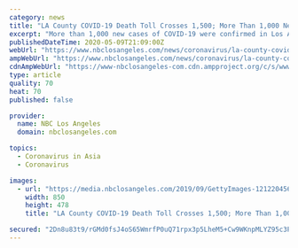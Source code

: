```yaml
---
category: news
title: "LA County COVID-19 Death Toll Crosses 1,500; More Than 1,000 New Cases Confirmed"
excerpt: "More than 1,000 new cases of COVID-19 were confirmed in Los Angeles County, with 44 new deaths related to the virus, the LA County Department of Public Health announced Saturday. With the new figures,"
publishedDateTime: 2020-05-09T21:09:00Z
webUrl: "https://www.nbclosangeles.com/news/coronavirus/la-county-covid-19-death-toll-crosses-1500-more-than-1000-new-cases-confirmed/2359881/"
ampWebUrl: "https://www.nbclosangeles.com/news/coronavirus/la-county-covid-19-death-toll-crosses-1500-more-than-1000-new-cases-confirmed/2359881/?amp"
cdnAmpWebUrl: "https://www-nbclosangeles-com.cdn.ampproject.org/c/s/www.nbclosangeles.com/news/coronavirus/la-county-covid-19-death-toll-crosses-1500-more-than-1000-new-cases-confirmed/2359881/?amp"
type: article
quality: 70
heat: 70
published: false

provider:
  name: NBC Los Angeles
  domain: nbclosangeles.com

topics:
  - Coronavirus in Asia
  - Coronavirus

images:
  - url: "https://media.nbclosangeles.com/2019/09/GettyImages-1212204566.jpg?resize=850%2C478"
    width: 850
    height: 478
    title: "LA County COVID-19 Death Toll Crosses 1,500; More Than 1,000 New Cases Confirmed"

secured: "2Dn8u83t9/rGMd0fsJ4oS65WmrfP0uQ71rpx3p5LheM5+Cw9WKnpMLYZ95c3PByr/079h6fA759/k16/m1oJ57zhCsbPfO+U5u2YxP+6/ZfaQXzn8XMk9bBJPCfzGJ/9GVim/venTRYkYsROl7qxLzY8jhczwNYdCXRS43c8FMhr1nFUBtVyA3g6m3qGnKJbzcc163v4eo0/9OQ61xyXSNpvGBcnkrdnyeY1y2hxi2r2RuMZIvRqq9dgj2/cRw/OH2UTWVspXI0OpRIFzmy+Pjo2zlO20ijXkl4sfVKEQXWNcvZUON0PGPYnr16FtC2B;9fssdEzuM7TgMacltf2Vtg=="
---
```


